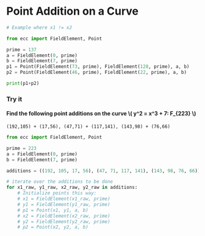 
# Point Addition on a Curve


```python
# Example where x1 != x2

from ecc import FieldElement, Point

prime = 137
a = FieldElement(0, prime)
b = FieldElement(7, prime)
p1 = Point(FieldElement(73, prime), FieldElement(128, prime), a, b)
p2 = Point(FieldElement(46, prime), FieldElement(22, prime), a, b)

print(p1+p2)
```

### Try it

#### Find the following point additions on the curve  \\( y^2 = x^3 + 7: F_{223} \\)
```
(192,105) + (17,56), (47,71) + (117,141), (143,98) + (76,66)
```


```python
from ecc import FieldElement, Point

prime = 223
a = FieldElement(0, prime)
b = FieldElement(7, prime)

additions = ((192, 105, 17, 56), (47, 71, 117, 141), (143, 98, 76, 66))

# iterate over the additions to be done
for x1_raw, y1_raw, x2_raw, y2_raw in additions:
    # Initialize points this way:
    # x1 = FieldElement(x1_raw, prime)
    # y1 = FieldElement(y1_raw, prime)
    # p1 = Point(x1, y1, a, b)
    # x2 = FieldElement(x2_raw, prime)
    # y2 = FieldElement(y2_raw, prime)
    # p2 = Point(x2, y2, a, b)
```
